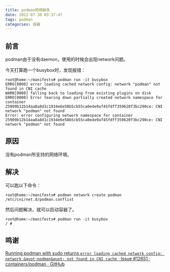 ```yaml
---
title: podman网络缺失
date: 2022-07-30 03:37:47
tags: podman
categories: 容器
---
```




## 前言

podman由于没有daemon，使用的时候会出现network问题。

今天打算跑一个busybox时，发现报错：

```shell
root@home:~/manifests# podman run -it busybox
ERRO[0000] error loading cached network config: network "podman" not found in CNI cache
WARN[0000] falling back to loading from existing plugins on disk
ERRO[0000] Error tearing down partially created network namespace for container 25909b12b14aa8a8d1c1934e6e58b5cb55ca0e4e9af45fdff359620f3bc290ce: CNI network "podman" not found
Error: error configuring network namespace for container 25909b12b14aa8a8d1c1934e6e58b5cb55ca0e4e9af45fdff359620f3bc290ce: CNI network "podman" not found
```

## 原因

没有podman所支持的网络环境。

## 解决

可以跑以下命令：

```shell
root@home:~/manifests# podman network create podman
/etc/cni/net.d/podman.conflist
```

然后问题解决，就可以启动容器了。

```shell
root@home:~/manifests# podman run -it busybox
/ #
```

## 鸣谢

[Running podman with sudo returns `error loading cached network config: network &quot;podman&quot; not found in CNI cache` · Issue #12651 · containers/podman · GitHub](https://github.com/containers/podman/issues/12651)
